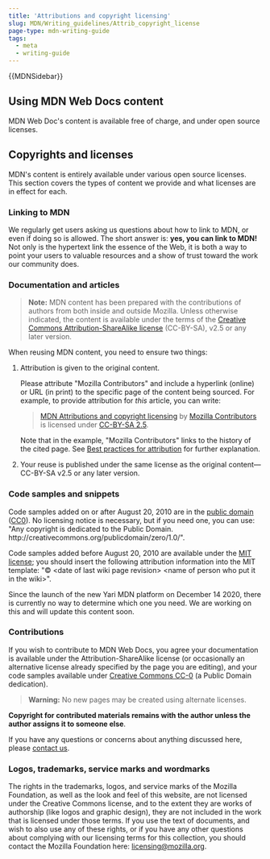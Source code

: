```yaml
---
title: 'Attributions and copyright licensing'
slug: MDN/Writing_guidelines/Attrib_copyright_license
page-type: mdn-writing-guide
tags:
  - meta
  - writing-guide
---
```

{{MDNSidebar}}

## Using MDN Web Docs content

MDN Web Doc's content is available free of charge, and under open source licenses.

## Copyrights and licenses

MDN's content is entirely available under various open source licenses. This section covers the types of content we provide and what licenses are in effect for each.

### Linking to MDN

We regularly get users asking us questions about how to link to MDN, or even if doing so is allowed. The short answer is: **yes, you can link to MDN!** Not only is the hypertext link the essence of the Web, it is both a way to point your users to valuable resources and a show of trust toward the work our community does.

### Documentation and articles

> **Note:** MDN content has been prepared with the contributions of authors from both inside and outside Mozilla. Unless otherwise indicated, the content is available under the terms of the [Creative Commons Attribution-ShareAlike license](https://creativecommons.org/licenses/by-sa/2.5/) (CC-BY-SA), v2.5 or any later version.

When reusing MDN content, you need to ensure two things:

1. Attribution is given to the original content.

    Please attribute "Mozilla Contributors" and include a hyperlink (online) or URL (in print) to the specific page of the content being sourced. For example, to provide attribution for _this_ article, you can write:

    > [MDN Attributions and copyright licensing](/en_US/docs/MDN/Writing_guidelines/Attrib_copyright_license) by [Mozilla Contributors](/en-US/docs/MDN/About/contributors.txt) is licensed under [CC-BY-SA 2.5](https://creativecommons.org/licenses/by-sa/2.5/).

    Note that in the example, "Mozilla Contributors" links to the history of the cited page. See [Best practices for attribution](https://wiki.creativecommons.org/wiki/Marking/Users) for further explanation.

2. Your reuse is published under the same license as the original content—CC-BY-SA v2.5 or any later version.

### Code samples and snippets

Code samples added on or after August 20, 2010 are in the [public domain](https://creativecommons.org/publicdomain/zero/1.0/) ([CC0](https://creativecommons.org/publicdomain/zero/1.0/)). No licensing notice is necessary, but if you need one, you can use: "Any copyright is dedicated to the Public Domain. http\://creativecommons.org/publicdomain/zero/1.0/".

Code samples added before August 20, 2010 are available under the [MIT license](https://opensource.org/licenses/mit-license.php); you should insert the following attribution information into the MIT template: "© \<date of last wiki page revision> \<name of person who put it in the wiki>".

Since the launch of the new Yari MDN platform on December 14 2020, there is currently no way to determine which one you need. We are working on this and will update this content soon.

### Contributions

If you wish to contribute to MDN Web Docs, you agree your documentation is available under the Attribution-ShareAlike license (or occasionally an alternative license already specified by the page you are editing), and your code samples available under [Creative Commons CC-0](https://creativecommons.org/publicdomain/zero/1.0/) (a Public Domain dedication).

> **Warning:** No new pages may be created using alternate licenses.

**Copyright for contributed materials remains with the author unless the author assigns it to someone else**.

If you have any questions or concerns about anything discussed here, please [contact us]().

### Logos, trademarks, service marks and wordmarks

The rights in the trademarks, logos, and service marks of the Mozilla Foundation, as well as the look and feel of this website, are not licensed under the Creative Commons license, and to the extent they are works of authorship (like logos and graphic design), they are not included in the work that is licensed under those terms. If you use the text of documents, and wish to also use any of these rights, or if you have any other questions about complying with our licensing terms for this collection, you should contact the Mozilla Foundation here: [licensing@mozilla.org](mailto:licensing@mozilla.org "mailto:licensing@mozilla.org").


